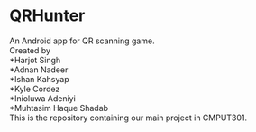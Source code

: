 # QRHunter

An Android app for QR scanning game.
<br>
Created by
<br>
*Harjot Singh
<br>
*Adnan Nadeer
<br>
*Ishan Kahsyap
<br>
*Kyle Cordez
<br>
*Inioluwa Adeniyi
<br>
*Muhtasim Haque Shadab
<br>
This is the repository containing our main project in CMPUT301.

